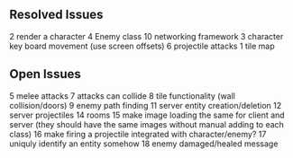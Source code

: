 ## Resolved Issues ##
2 render a character
4 Enemy class
10 networking framework
3 character key board movement (use screen offsets)
6 projectile attacks
1 tile map

## Open Issues ##
5 melee attacks
7 attacks can collide
8 tile functionality (wall collision/doors)
9 enemy path finding
11 server entity creation/deletion
12 server projectiles
14 rooms
15 make image loading the same for client and server (they should have the same images without manual adding to each class)
16 make firing a projectile integrated with character/enemy?
17 uniquly identify an entity somehow
18 enemy damaged/healed message


